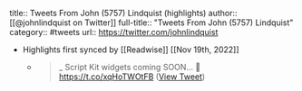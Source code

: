 title:: Tweets From John (5757) Lindquist (highlights)
author:: [[@johnlindquist on Twitter]]
full-title:: "Tweets From John (5757) Lindquist"
category:: #tweets
url:: https://twitter.com/johnlindquist

- Highlights first synced by [[Readwise]] [[Nov 19th, 2022]]
	- >_ Script Kit widgets coming SOON... 👀 https://t.co/xqHoTWOtFB ([View Tweet](https://twitter.com/johnlindquist/status/1496573038711939073))